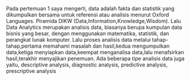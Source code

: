 Pada pertemuan 1 saya mengerti, data adalah fakta dan statistik yang dikumpulkan bersama untuk referensi atau analisis menurut Oxford Languages. 
Piramida DIKW (Data,Information,Knowledge,Wisdom).
Lalu Data Analytics merupakan analisis data, biasanya berupa kumpulan data bisnis yang besar, dengan menggunakan matematika, statistik, dan perangkat lunak komputer. 
Lalu proses analisis data melalui tahap-tahap,pertama memahami masalah dan hasil,kedua mengumpulkan data,ketiga menyiapkan data,keempat menganalisa data,lalu menafsirkan hasil,terakhir menyajikan penemuan. 
Ada beberapa tipe analisis data juga yaitu, descriptive analysis, diagnostic analysis, predictive analysis, prescriptive analysis
